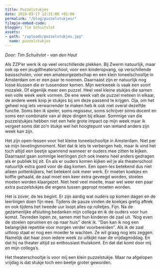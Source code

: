 ```yaml
---
title: Puzzelstukjes
date: 2019-03-17 12:31:00 +01:00
permalink: "/blog/puzzelstukjes/"
filmpje-embed-code: 
blogger: Tim Schuitvlot
assets:
- path: "/uploads/puzzelstukjes.jpg"
  name: puzzelstukjes
---
```


*Door: Tim Schuitvlot - van den Hout*

Als ZZP’er werk ik op veel verschillende plekken. Bij Zwerm natuurlijk, maar ook op een jeugdtheaterschool, voor een kinderopvang, op verschillende basisscholen, voor een amateurgezelschap en een klein toneelschooltje in Amsterdam om er een paar te noemen. Daarnaast zijn er natuurlijk nog losse klussen die er tussendoor komen. Mijn werkweek is vaak een soort mozaïek. Of eigenlijk meer een puzzel. Heel veel kleine stukjes die samen een volle week werk vormen. De ene week valt de puzzel meteen in elkaar, de andere week knip je stukjes bij om deze passend te krijgen. Oja, om het geheel nog iets verwarrender te maken heb ik ook niet overal dezelfde functie. Soms ben ik speler, soms regisseur, soms schrijver soms docent en soms een combinatie van al deze dingen bij elkaar. Sommige van die puzzelstukjes hebben niet een hele grote impact op mijn week maar ik vergeet soms dat zo’n stukje wel het hoogtepunt van iemand anders zijn week kan zijn.

Het zijn open-lessen voor het kleine toneelschooltje in Amsterdam. Niet per se mijn lievelingsmoment. Niet dat ik iets te verbergen heb, maar ik vind het toch altijd een beetje spannend wanneer er ouders mee zitten te kijken. Daarnaast gaan sommige leerlingen zich ook ineens heel anders gedragen als er publiek bij zit. En als er ouders komen kijken wil je als theaterschool natuurlijk extra goed voor de dag komen. Een open-les betekend dus niet alleen pottenkijkers, het betekent ook meer werk. Er moeten koekjes en koffie gehaald, de zaal moet een keer extra geveegd worden, stoelen moeten worden klaargezet. Niet heel veel moeite, maar wel weer een paar extra puzzelstukjes die ergens tussen gepropt moeten worden.

Het is zover, de les begint. Er zijn aardig wat ouders op komen dagen en de leerlingen doen fijn mee. Tijdens de pauze vinden de koekjes gretig aftrek en ook tijdens het tweede uur loopt alles op rolletjes. Fijn. Na de gezamenlijke afsluiting bedanken mijn collega en ik de ouders voor hun komst. Tevreden lopen ze, samen met hun kinderen de zaal uit. ’Nog even de stoelen opruimen en op naar huis’’ denk ik. ‘’Dan kan ik nog een belangrijke repetitie voor morgen verder voorbereiden’’. Als ik de zaal uitloop staat er nog een moeder te wachten. Ze wil graag nog iets zeggen. Namelijk dat haar zoon iedere week zo uitkijkt naar de vrijdagmiddag. En dat hij na theater altijd zo enthousiast thuiskomt. En dat dat komt door mij en mijn collega’s.

Het theaterschooltje is voor mij een klein puzzelstukje. Maar na afgelopen vrijdag is dat stukje toch een beetje groter geworden.
